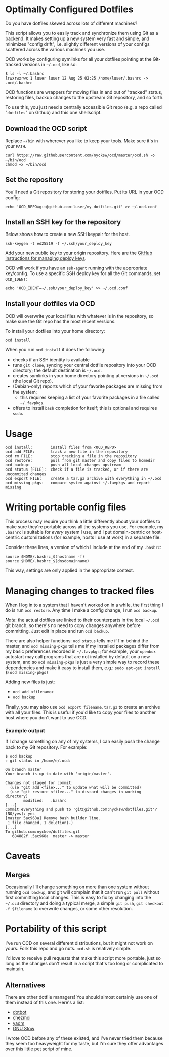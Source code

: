 # Optimally Configured Dotfiles

Do you have dotfiles skewed across lots of different machines?

This script allows you to easily track and synchronize them using Git as a backend. It makes
setting up a new system very fast and simple, and minimizes "config drift", i.e. slightly
different versions of your configs scattered across the various machines you use.

OCD works by configuring symlinks for all your dotfiles pointing at the Git-tracked versions in `~/.ocd`, like so:
```
$ ls -l ~/.bashrc
lrwxrwxrwx 1 luser luser 12 Aug 25 02:25 /home/luser/.bashrc -> .ocd/.bashrc
```

OCD functions are wrappers for moving files in and out of "tracked" status,
restoring files, backup changes to the upstream Git repository, and so forth.

To use this, you just need a centrally accessible Git repo (e.g. a repo called "`dotfiles`"
on Github) and this one shellscript.

## Download the OCD script
Replace `~/bin` with wherever you like to keep your tools. Make sure it's in your `PATH`.
```
curl https://raw.githubusercontent.com/nycksw/ocd/master/ocd.sh -o ~/bin/ocd
chmod +x ~/bin/ocd
```
## Set the repository
You'll need a Git repository for storing your dotfiles. Put its URL in your OCD config:
```
echo 'OCD_REPO=git@github.com:luser/my-dotfiles.git' >> ~/.ocd.conf
```
## Install an SSH key for the repository
Below shows how to create a new SSH keypair for the host. 
```
ssh-keygen -t ed25519 -f ~/.ssh/your_deploy_key
```

Add your new public key to your origin repository. Here are the
[GitHub instructions for managing deploy keys](https://docs.github.com/en/authentication/connecting-to-github-with-ssh/managing-deploy-keys).

OCD will work if you have an `ssh-agent` running with the appropriate key/config.
To use a specific SSH deploy key for all the Git commands, set `OCD_IDENT`:
```
echo 'OCD_IDENT=~/.ssh/your_deploy_key' >> ~/.ocd.conf
```

## Install your dotfiles via OCD
OCD will overwrite your local files with whatever is in the repository, so make sure the Git repo
has the most recent versions.

To install your dotfiles into your home directory:
```
ocd install
```
When you run `ocd install` it does the following:

  * checks if an SSH identity is available
  * runs `git clone`, syncing your central dotfile repository into your OCD directory; the default destination is `~/.ocd`.
  * creates symlinks in your home directory pointing at versions in `~/.ocd` (the local Git repo).
  * (Debian-only) reports which of your favorite packages are missing from the system;
    * this requires keeping a list of your favorite packages in a file called `~/.favpkgs`.
  * offers to install `bash` completion for itself; this is optional and requires `sudo`.

# Usage
```
ocd install:        install files from <OCD_REPO>
ocd add FILE:       track a new file in the repository
ocd rm FILE:        stop tracking a file in the repository
ocd restore:        pull from git master and copy files to homedir
ocd backup:         push all local changes upstream
ocd status [FILE]:  check if a file is tracked, or if there are uncommited changes
ocd export FILE:    create a tar.gz archive with everything in ~/.ocd
ocd missing-pkgs:   compare system against ~/.favpkgs and report missing
```

# Writing portable config files

This process may require you think a little differently about your dotfiles to
make sure they're portable across all the systems you use. For example, my
`.bashrc` is suitable for *every* system I use, and I put domain-centric or
host-centric customizations (for example, hosts I use at work) in a separate file.

Consider these lines, a version of which I include at the end of my `.bashrc`:

```
source $HOME/.bashrc_$(hostname -f)
source $HOME/.bashrc_$(dnsdomainname)
```

This way, settings are only applied in the appropriate context.

# Managing changes to tracked files

When I log in to a system that I haven't worked on in a while, the first thing
I do is run `ocd restore`. Any time I make a config change, I run `ocd backup`.

*Note*: the actual dotfiles are linked to their counterparts in the
local `~/.ocd` git branch, so there's no need to copy changes anywhere before
committing. Just edit in place and run `ocd backup`.

There are also helper functions: `ocd status` tells me if I'm behind the
master, and `ocd missing-pkgs` tells me if my installed
packages differ from my basic preferences recorded in `~/.favpkgs`; for
example, your `openbox` autostart may call programs that are not installed
by default on a new system, and so `ocd missing-pkgs` is just a very simple way
to record these dependencies and make it easy to install them, e.g.: `sudo
apt-get install $(ocd missing-pkgs)`

Adding new files is just:
  * `ocd add <filename>`
  * `ocd backup`

Finally, you may also use `ocd export filename.tar.gz` to create an archive
with all your files. This is useful if you'd like to copy your files to
another host where you don't want to use OCD.

### Example output

If I change something on any of my systems, I can easily push the change
back to my Git repository. For example:

```
$ ocd backup
✓ git status in /home/e/.ocd:

On branch master
Your branch is up to date with 'origin/master'.

Changes not staged for commit:
  (use "git add <file>..." to update what will be committed)
  (use "git restore <file>..." to discard changes in working directory)
        modified:   .bashrc
[...]
Commit everything and push to 'git@github.com:nycksw/dotfiles.git'? [NO/yes]: yes
[master 5ac968a] Remove bash builder line.
 1 file changed, 1 deletion(-)
[...]
To github.com:nycksw/dotfiles.git
   684882f..5ac968a  master -> master
```

# Caveats

## Merges
Occasionally I'll change something on more than one system without
running `ocd backup`, and git will complain that it can't run `git pull` without
first committing local changes. This is easy to fix by changing into the `~/.ocd` 
directory and doing a typical merge, a simple `git push`, `git checkout -f $filename`
to overwrite changes, or some other resolution.

# Portability of this script

I've run OCD on several different distributions, but it might not work on
yours. Fork this repo and go nuts. `ocd.sh` is relatively simple.

I'd love to receive pull requests that make this script more portable, just so long as
the changes don't result in a script that's too long or complicated to maintain.

## Alternatives

There are other dotfile managers! You should almost certainly use one of them instead of
this one. Here's a list:

* [dotbot](https://github.com/anishathalye/dotbot)
* [chezmoi](https://www.chezmoi.io/why-use-chezmoi/)
* [yadm](https://yadm.io/)
* [GNU Stow](https://www.gnu.org/software/stow/)

 I wrote OCD before any of these existed, and I've never tried them because they seem too
 heavyweight for my taste, but I'm sure they offer advantages over this little pet script
 of mine.

